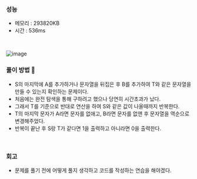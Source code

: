 ### 성능
- 메모리 : 293820KB
- 시간 : 536ms

<br/>

![image](https://github.com/Harinee68/algorithm_study/assets/62701446/67d00156-e3d0-40f9-b451-a1c1ed2b33ab)

### 풀이 방법 👀 
- S의 마지막에 A를 추가하거나 문자열을 뒤집은 후 B를 추가하여 T와 같은 문자열을 만들 수 있는지 확인하는 문제이다.
- 처음에는 완전 탐색을 통해 구하려고 했으나 당연히 시간초과가 났다.
- 그래서 T를 기준으로 반대로 연산을 하여 S와 같은 값이 나올때까지 반복한다.
- T의 마지막 문자가 A라면 문자를 없애고, B라면 문자를 없앤 후 문자열을 역순으로 변경해주었다.
- 반복이 끝난 후 S랑 T가 같다면 1을 출력하고 아니라면 0을 출력한다.

<br/>

### 회고
- 문제를 풀기 전에 어떻게 풀지 생각하고 코드를 작성하는 연습을 해야겠다. 
